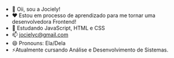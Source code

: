 - 👋 Oii, sou a Jociely!
- ❤️ Estou em processo de aprendizado para me tornar uma desenvolvedora Frontend!
- 🌱 Estudando JavaScript, HTML e CSS
- 📫 jocielyc@gmail.com
- 😄 Pronouns: Ela/Dela
- ⚡Atualmente cursando Análise e Desenvolvimento de Sistemas.

